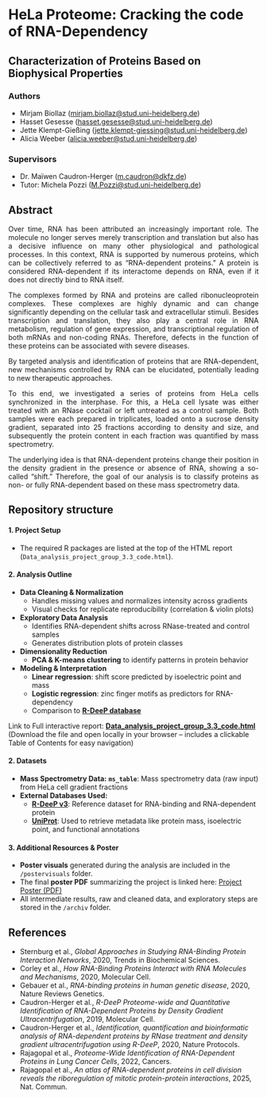 # HeLa Proteome: Cracking the code of RNA-Dependency
## Characterization of Proteins Based on Biophysical Properties

### Authors

* Mirjam Biollaz (mirjam.biollaz@stud.uni-heidelberg.de)
* Hasset Gesesse (hasset.gesesse@stud.uni-heidelberg.de)
* Jette Klempt-Gießing (jette.klempt-giessing@stud.uni-heidelberg.de)
* Alicia Weeber (alicia.weeber@stud.uni-heidelberg.de)

### Supervisors
* Dr. Maïwen Caudron-Herger (m.caudron@dkfz.de)
* Tutor: Michela Pozzi (M.Pozzi@stud.uni-heidelberg.de)

## Abstract
<p align="justify">
Over time, RNA has been attributed an increasingly important role. The molecule no longer serves merely transcription and translation but also has a decisive influence on many other physiological and pathological processes. In this context, RNA is supported by numerous proteins, which can be collectively referred to as “RNA-dependent proteins.” A protein is considered RNA-dependent if its interactome depends on RNA, even if it does not directly bind to RNA itself.
</p> <p align="justify">
The complexes formed by RNA and proteins are called ribonucleoprotein complexes. These complexes are highly dynamic and can change significantly depending on the cellular task and extracellular stimuli. Besides transcription and translation, they also play a central role in RNA metabolism, regulation of gene expression, and transcriptional regulation of both mRNAs and non-coding RNAs. Therefore, defects in the function of these proteins can be associated with severe diseases.
</p> <p align="justify"> 
By targeted analysis and identification of proteins that are RNA-dependent, new mechanisms controlled by RNA can be elucidated, potentially leading to new therapeutic approaches.
</p> <p align="justify">
To this end, we investigated a series of proteins from HeLa cells synchronized in the interphase. For this, a HeLa cell lysate was either treated with an RNase cocktail or left untreated as a control sample. Both samples were each prepared in triplicates, loaded onto a sucrose density gradient, separated into 25 fractions according to density and size, and subsequently the protein content in each fraction was quantified by mass spectrometry.
</p> <p align="justify">
The underlying idea is that RNA-dependent proteins change their position in the density gradient in the presence or absence of RNA, showing a so-called “shift.” Therefore, the goal of our analysis is to classify proteins as non- or fully RNA-dependent based on these mass spectrometry data.
</p>

## Repository structure

#### 1. Project Setup
* The required R packages are listed at the top of the HTML report (`Data_analysis_project_group_3.3_code.html`).

#### 2. Analysis Outline
* **Data Cleaning & Normalization**
  * Handles missing values and normalizes intensity across gradients
  * Visual checks for replicate reproducibility (correlation & violin plots)
* **Exploratory Data Analysis**
  * Identifies RNA-dependent shifts across RNase-treated and control samples
  * Generates distribution plots of protein classes
* **Dimensionality Reduction**
  * **PCA & K-means clustering** to identify patterns in protein behavior
* **Modeling & Interpretation**
  * **Linear regression**: shift score predicted by isoelectric point and mass  
  * **Logistic regression**: zinc finger motifs as predictors for RNA-dependency  
  * Comparison to **[R-DeeP database](https://r-deep3.dkfz.de)**
  
Link to Full interactive report: **[Data_analysis_project_group_3.3_code.html](./Data_analysis_project_group_3.3_code.html)**  
(Download the file and open locally in your browser – includes a clickable Table of Contents for easy navigation) 

#### 2. Datasets
- **Mass Spectrometry Data:** **`ms_table`**: Mass spectrometry data (raw input) from HeLa cell gradient fractions
- **External Databases Used:**
  - [**R-DeeP v3**](https://r-deep3.dkfz.de): Reference dataset for RNA-binding and RNA-dependent protein
  - [**UniProt**](https://www.uniprot.org): Used to retrieve metadata like protein mass, isoelectric point, and functional annotations


#### 3. Additional Resources & Poster

- **Poster visuals** generated during the analysis are included in the `/postervisuals` folder.
- The final **poster PDF** summarizing the project is linked here: [Project Poster (PDF)](./Data_analysis_project_group_3.3_poster.pdf)
- All intermediate results, raw and cleaned data, and exploratory steps are stored in the `/archiv` folder.

## References

  * Sternburg et al., *Global Approaches in Studying RNA-Binding Protein Interaction Networks*, 2020, Trends in Biochemical Sciences.
  * Corley et al., *How RNA-Binding Proteins Interact with RNA Molecules and Mechanisms*, 2020, Molecular Cell.
  * Gebauer et al., *RNA-binding proteins in human genetic disease*, 2020, Nature Reviews Genetics.
  * Caudron-Herger et al., *R-DeeP Proteome-wide and Quantitative Identification of RNA-Dependent Proteins by Density Gradient Ultracentrifugation*, 2019, Molecular Cell.
  * Caudron-Herger et al., *Identification, quantification and bioinformatic analysis of RNA-dependent proteins by RNase treatment and density gradient ultracentrifugation using R-DeeP*, 2020, Nature Protocols.
  * Rajagopal et al., *Proteome-Wide Identification of RNA-Dependent Proteins in Lung Cancer Cells*, 2022, Cancers.
  * Rajagopal et al., *An atlas of RNA-dependent proteins in cell division reveals the riboregulation of mitotic protein-protein interactions*, 2025, Nat. Commun.